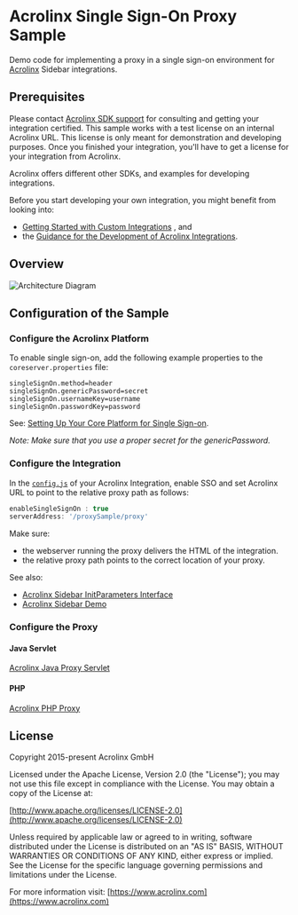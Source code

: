 # Acrolinx Single Sign-On Proxy Sample

Demo code for implementing a proxy in a single sign-on environment for [Acrolinx](https://www.acrolinx.com/) Sidebar integrations.

## Prerequisites

Please contact [Acrolinx SDK support](https://github.com/acrolinx/acrolinx-coding-guidance/blob/master/topics/sdk-support.md)
for consulting and getting your integration certified.
This sample works with a test license on an internal Acrolinx URL.
This license is only meant for demonstration and developing purposes.
Once you finished your integration, you'll have to get a license for your integration from Acrolinx.
  
Acrolinx offers different other SDKs, and examples for developing integrations.

Before you start developing your own integration, you might benefit from looking into:

* [Getting Started with Custom Integrations](https://support.acrolinx.com/hc/en-us/articles/205687652-Getting-Started-with-Custom-Integrations)
  , and
* the [Guidance for the Development of Acrolinx Integrations](https://github.com/acrolinx/acrolinx-coding-guidance).

## Overview

![Architecture Diagram](https://writers.acrolinx.com/images/sidebarArchitectureDiagram14.3.1.png)

## Configuration of the Sample

### Configure the Acrolinx Platform

To enable single sign-on, add the following example properties to the `coreserver.properties` file:

```properties
singleSignOn.method=header
singleSignOn.genericPassword=secret
singleSignOn.usernameKey=username
singleSignOn.passwordKey=password
```

See: [Setting Up Your Core Platform for Single Sign-on](https://support.acrolinx.com/hc/en-us/articles/207827495).

*Note: Make sure that you use a proper secret for the genericPassword.*

### Configure the Integration

In the [`config.js`](https://github.com/acrolinx/acrolinx-sidebar-demo/blob/master/samples/config.js) of your Acrolinx Integration,
enable SSO and set Acrolinx URL to point to the relative proxy path as follows:

```javascript
enableSingleSignOn : true
serverAddress: '/proxySample/proxy'
```

Make sure:

* the webserver running the proxy delivers the HTML of the integration.
* the relative proxy path points to the correct location of your proxy.

See also:

* [Acrolinx Sidebar InitParameters Interface](https://acrolinx.github.io/sidebar-sdk-js/pluginDoc/interfaces/_acrolinx_libs_plugin_interfaces_.initparameters.html#enablesinglesignon)
* [Acrolinx Sidebar Demo](https://github.com/acrolinx/acrolinx-sidebar-demo)

### Configure the Proxy

#### Java Servlet

[Acrolinx Java Proxy Servlet](java/servlet/README.md)

#### PHP

[Acrolinx PHP Proxy](php/README.md)

## License

Copyright 2015-present Acrolinx GmbH

Licensed under the Apache License, Version 2.0 (the "License");
you may not use this file except in compliance with the License.
You may obtain a copy of the License at:

[http://www.apache.org/licenses/LICENSE-2.0](http://www.apache.org/licenses/LICENSE-2.0)

Unless required by applicable law or agreed to in writing, software
distributed under the License is distributed on an "AS IS" BASIS,
WITHOUT WARRANTIES OR CONDITIONS OF ANY KIND, either express or implied.
See the License for the specific language governing permissions and
limitations under the License.

For more information visit: [https://www.acrolinx.com](https://www.acrolinx.com)